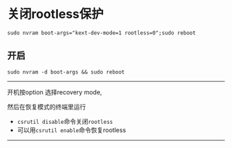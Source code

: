 # 关闭rootless保护

`sudo nvram boot-args="kext-dev-mode=1 rootless=0";sudo reboot`

## 开启

`sudo nvram -d boot-args && sudo reboot`

--------------------

开机按option 选择recovery mode,

然后在恢复模式的终端里运行

+ `csrutil disable`命令关闭`rootless`
+ 可以用`csrutil enable`命令恢复rootless

------------------------------
